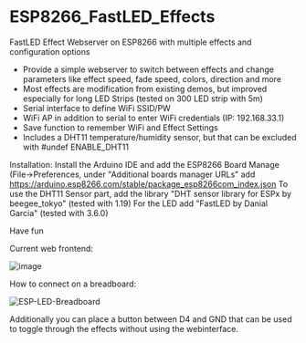 # ESP8266_FastLED_Effects
FastLED Effect Webserver on ESP8266 with multiple effects and configuration options

- Provide a simple webserver to switch between effects and change parameters like effect speed, fade speed, colors, direction and more
- Most effects are modification from existing demos, but improved especially for long LED Strips (tested on 300 LED strip with 5m)
- Serial interface to define WiFi SSID/PW
- WiFi AP in addition to serial to enter WiFi credentials (IP: 192.168.33.1)
- Save function to remember WiFi and Effect Settings
- Includes a DHT11 temperature/humidity sensor, but that can be excluded with #undef ENABLE_DHT11

Installation:
Install the Arduino IDE and add the ESP8266 Board Manage (File->Preferences, under "Additional boards manager URLs" add https://arduino.esp8266.com/stable/package_esp8266com_index.json
To use the DHT11 Sensor part, add the library "DHT sensor library for ESPx by beegee_tokyo" (tested with 1.19)
For the LED add "FastLED by Danial Garcia" (tested with 3.6.0)

Have fun

Current web frontend:

![image](https://github.com/bublath/ESP8266_FastLED_Effects/assets/74186638/fa47a364-715c-48be-a678-ba3bef8a3cf5)

How to connect on a breadboard:

![ESP-LED-Breadboard](https://github.com/bublath/ESP8266_FastLED_Effects/assets/74186638/d7c4b43d-d24e-4b5f-a0cd-3a004ecbfa49)

Additionally you can place a button between D4 and GND that can be used to toggle through the effects without using the webinterface.
